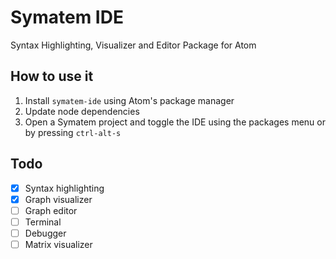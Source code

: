 # Symatem IDE
Syntax Highlighting, Visualizer and Editor Package for Atom

## How to use it
1. Install `symatem-ide` using Atom's package manager
2. Update node dependencies
3. Open a Symatem project and toggle the IDE using the packages menu or by pressing `ctrl-alt-s`

## Todo
- [x] Syntax highlighting
- [x] Graph visualizer
- [ ] Graph editor
- [ ] Terminal
- [ ] Debugger
- [ ] Matrix visualizer

